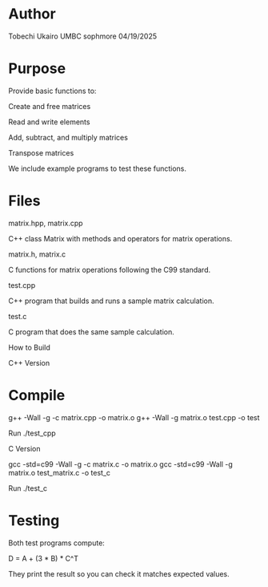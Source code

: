 # Author
Tobechi Ukairo UMBC sophmore 04/19/2025 

# Purpose

Provide basic functions to:

Create and free matrices

Read and write elements

Add, subtract, and multiply matrices

Transpose matrices

We include example programs to test these functions.

# Files

matrix.hpp, matrix.cpp

C++ class Matrix with methods and operators for matrix operations.

matrix.h, matrix.c

C functions for matrix operations following the C99 standard.

test.cpp

C++ program that builds and runs a sample matrix calculation.

test.c

C program that does the same sample calculation.

How to Build

C++ Version

# Compile
 g++ -Wall -g -c matrix.cpp -o matrix.o
 g++ -Wall -g matrix.o test.cpp -o test

 Run
 ./test_cpp

C Version

 gcc -std=c99 -Wall -g -c matrix.c -o matrix.o
 gcc -std=c99 -Wall -g matrix.o test_matrix.c -o test_c

 Run
 ./test_c

# Testing

Both test programs compute:

D = A + (3 * B) * C^T

They print the result so you can check it matches expected values.

